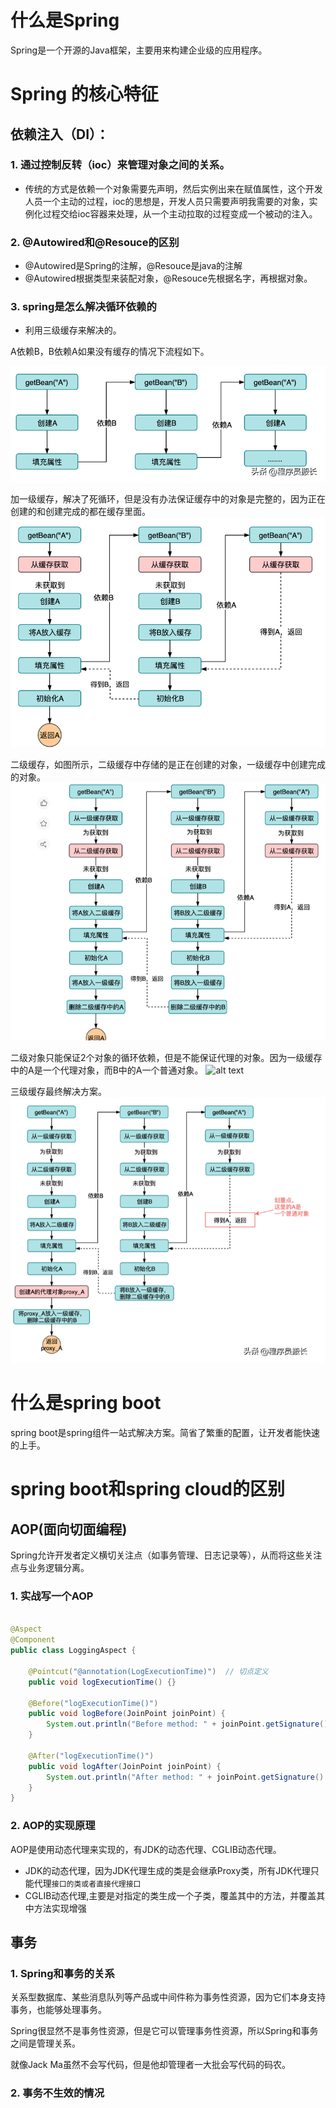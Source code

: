 # 什么是Spring
Spring是一个开源的Java框架，主要用来构建企业级的应用程序。

# Spring 的核心特征

## 依赖注入（DI）：

### 1. 通过控制反转（ioc）来管理对象之间的关系。
-  传统的方式是依赖一个对象需要先声明，然后实例出来在赋值属性，这个开发人员一个主动的过程，ioc的思想是，开发人员只需要声明我需要的对象，实例化过程交给ioc容器来处理，从一个主动拉取的过程变成一个被动的注入。

### 2.  @Autowired和@Resouce的区别

- @Autowired是Spring的注解，@Resouce是java的注解
- @Autowired根据类型来装配对象，@Resouce先根据名字，再根据对象。

### 3. spring是怎么解决循环依赖的

- 利用三级缓存来解决的。

A依赖B，B依赖A如果没有缓存的情况下流程如下。


![alt text](./img/01-001.png)

加一级缓存，解决了死循环，但是没有办法保证缓存中的对象是完整的，因为正在创建的和创建完成的都在缓存里面。
![alt text](./img/01-002.png)

二级缓存，如图所示，二级缓存中存储的是正在创建的对象，一级缓存中创建完成的对象。
![alt text](./img/01-003.png)

二级对象只能保证2个对象的循环依赖，但是不能保证代理的对象。因为一级缓存中的A是一个代理对象，而B中的A一个普通对象。
![alt text](image.png)

三级缓存最终解决方案。
![alt text](./img/01-004.png)


# 什么是spring boot

spring boot是spring组件一站式解决方案。简省了繁重的配置，让开发者能快速的上手。


# spring boot和spring cloud的区别


## AOP(面向切面编程)
Spring允许开发者定义横切关注点（如事务管理、日志记录等），从而将这些关注点与业务逻辑分离。

### 1. 实战写一个AOP

```java

@Aspect
@Component
public class LoggingAspect {

    @Pointcut("@annotation(LogExecutionTime)")  // 切点定义
    public void logExecutionTime() {}

    @Before("logExecutionTime()")
    public void logBefore(JoinPoint joinPoint) {
        System.out.println("Before method: " + joinPoint.getSignature().getName());
    }

    @After("logExecutionTime()")
    public void logAfter(JoinPoint joinPoint) {
        System.out.println("After method: " + joinPoint.getSignature().getName());
    }
}

```


### 2. AOP的实现原理

AOP是使用动态代理来实现的，有JDK的动态代理、CGLIB动态代理。
- JDK的动态代理，因为JDK代理生成的类是会继承Proxy类，所有JDK代理只能代理```接口的类或者直接代理接口```
- CGLIB动态代理,主要是对指定的类生成一个子类，覆盖其中的方法，并覆盖其中方法实现增强


## 事务

### 1. Spring和事务的关系

关系型数据库、某些消息队列等产品或中间件称为事务性资源，因为它们本身支持事务，也能够处理事务。

Spring很显然不是事务性资源，但是它可以管理事务性资源，所以Spring和事务之间是管理关系。

就像Jack Ma虽然不会写代码，但是他却管理者一大批会写代码的码农。


### 2. 事务不生效的情况

